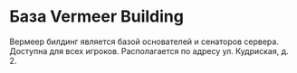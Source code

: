 # База Vermeer Building

Вермеер билдинг является базой основателей и сенаторов сервера. Доступна для всех игроков. Располагается по адресу ул. Кудриская, д. 2.
